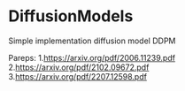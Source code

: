 # DiffusionModels
Simple implementation diffusion model DDPM

Pareps:
1.https://arxiv.org/pdf/2006.11239.pdf
2.https://arxiv.org/pdf/2102.09672.pdf
3.https://arxiv.org/pdf/2207.12598.pdf
